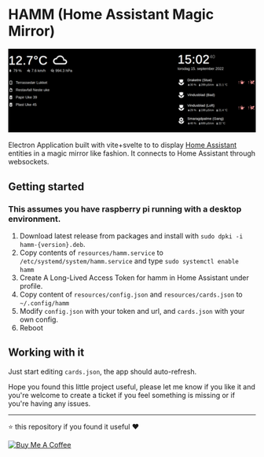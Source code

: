 # HAMM (Home Assistant Magic Mirror)

![image.png](./resources/hamm_preview.png)

Electron Application built with vite+svelte to to display [Home Assistant](https://home-assistant.io) entities in a magic mirror like fashion. It connects to Home Assistant through websockets.

## Getting started
### This assumes you have raspberry pi running with a desktop environment.
1. Download latest release from packages and install with `sudo dpki -i hamm-{version}.deb`.
2. Copy contents of `resources/hamm.service` to `/etc/systemd/system/hamm.service` and type `sudo systemctl enable hamm`
3. Create A Long-Lived Access Token for hamm in Home Assistant under profile.
4. Copy content of `resources/config.json` and `resources/cards.json` to `~/.config/hamm`
5. Modify `config.json` with your token and url, and `cards.json` with your own config.
6. Reboot

## Working with it
Just start editing `cards.json`, the app should auto-refresh.


Hope you found this little project useful, please let me know if you like it and you're welcome to create a ticket if you feel something is missing or if you're having any issues.

***
⭐️ this repository if you found it useful ❤️

<a href="https://www.buymeacoffee.com/jonkristian" target="_blank"><img src="https://bmc-cdn.nyc3.digitaloceanspaces.com/BMC-button-images/custom_images/white_img.png" alt="Buy Me A Coffee" style="height: auto !important;width: auto !important;" ></a>
